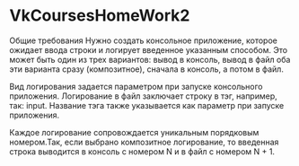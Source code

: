 ﻿# VkCoursesHomeWork2
Общие требования
Нужно создать консольное приложение, которое ожидает ввода строки и логирует введенное указанным способом. Это может быть один из трех вариантов: 
вывод в консоль, 
вывод в файл 
оба эти варианта сразу (композитное), сначала в консоль, а потом в файл. 

Вид логирования задается параметром при запуске консольного приложения. Логирование в файл заключает строку в тэг, например, так: <a>input</a>. Название тэга также указывается как параметр при запуске приложения. 

Каждое логирование сопровождается уникальным порядковым номером.Так, если выбрано композитное логирование, то введенная строка выводится в консоль с номером N и в файл с номером N + 1.
